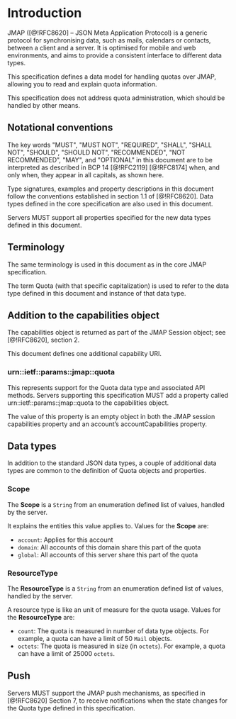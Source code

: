 # Introduction

JMAP ([@!RFC8620] – JSON Meta Application Protocol) is a generic protocol for synchronising data, such as mails,
calendars or contacts, between a client and a server. It is optimised for mobile and web environments, and aims
to provide a consistent interface to different data types.

This specification defines a data model for handling quotas over JMAP, allowing you to read and explain quota information.

This specification does not address quota administration, which should be handled by other means.

## Notational conventions

The key words "MUST", "MUST NOT", "REQUIRED", "SHALL", "SHALL NOT",
"SHOULD", "SHOULD NOT", "RECOMMENDED", "NOT RECOMMENDED", "MAY", and
"OPTIONAL" in this document are to be interpreted as described in BCP
14 [@!RFC2119] [@!RFC8174] when, and only when, they appear in all
capitals, as shown here.

Type signatures, examples and property descriptions in this document follow the conventions established in section 1.1
of [@!RFC8620]. Data types defined in the core specification are also used in this document.

Servers MUST support all properties specified for the new data types defined in this document.

## Terminology

The same terminology is used in this document as in the core JMAP specification.

The term Quota (with that specific capitalization) is used to refer to the data type defined in this document and instance of that data type.

## Addition to the capabilities object

The capabilities object is returned as part of the JMAP Session object; see [@!RFC8620], section 2.

This document defines one additional capability URI.

### urn::ietf::params::jmap::quota

This represents support for the Quota data type and associated API methods. Servers supporting this specification MUST add a property called urn::ietf::params::jmap::quota to the capabilities object.

The value of this property is an empty object in both the JMAP session capabilities property and an account’s accountCapabilities property.

## Data types

In addition to the standard JSON data types, a couple of additional data types are common to the definition of Quota objects and properties.

### Scope

The **Scope** is a `String` from an enumeration defined list of values, handled by the server.

It explains the entities this value applies to. Values for the **Scope** are:

* `account`: Applies for this account
* `domain`: All accounts of this domain share this part of the quota
* `global`: All accounts of this server share this part of the quota

### ResourceType

The **ResourceType** is a `String` from an enumeration defined list of values, handled by the server.

A resource type is like an unit of measure for the quota usage. Values for the **ResourceType** are:

* `count`: The quota is measured in number of data type objects. For example, a quota can have a limit of 50 `Mail` objects.
* `octets`: The quota is measured in size (in `octets`). For example, a quota can have a limit of 25000 `octets`.

## Push

Servers MUST support the JMAP push mechanisms, as specified in [@!RFC8620] Section 7, to receive notifications when
the state changes for the Quota type defined in this specification.

